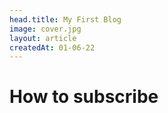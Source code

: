 ```yaml
---
head.title: My First Blog
image: cover.jpg
layout: article
createdAt: 01-06-22
---
```

# How to subscribe

